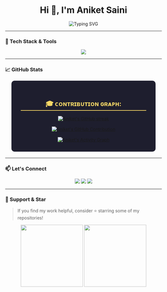 <h1 align="center">Hi 👋, I'm Aniket Saini</h1>

<p align="center">
  <img src="https://readme-typing-svg.demolab.com?font=Fira+Code&pause=1000&center=true&vCenter=true&width=435&lines=Crafting+Sleek+Frontend+Experiences;Code.+Innovate.+Repeat.;Turning+Ideas+Into+Reality" alt="Typing SVG" />
</p>

---


### 🚀 Tech Stack & Tools

<p align="center">
  <img src="https://skillicons.dev/icons?i=html,css,js,java,py,github,ae,blender,kali,c,cpp&perline=9" />
</p>

---

### 📈 GitHub Stats

<div style="background-color: #1E1E2E; border-radius: 10px; padding: 30px; color: #F8D866; margin: 20px;">
    <h2 style="text-align: center; border-bottom: 2px solid #F8D866;">🎓 ᴄᴏɴᴛʀɪʙᴜᴛɪᴏɴ ɢʀᴀᴘʜ:</h2>
    <div align="center">
        <a href="https://github.com/AniketSainiOp">
            <img src="https://github-readme-streak-stats.herokuapp.com/?user=AniketSainiOp&theme=radical&border=7F3FBF&background=0D1117" alt="Aniket's GitHub streak" />
        </a>
        <br><br>
        <a href="https://github.com/AniketSainiOp">
            <img src="https://github-profile-summary-cards.vercel.app/api/cards/profile-details?username=AniketSainiOp&theme=radical" alt="Aniket's GitHub Contribution" />
        </a>
        <br><br>
        <a href="https://github.com/AniketSainiOp">
            <img alt="Aniket's Activity Graph" src="https://github-readme-activity-graph.vercel.app/graph?username=AniketSainiOp&bg_color=1F222E&color=F8D866&line=F85D7F&point=FFFFFF&hide_border=true">
        </a>
    </div>
</div>

---


### 📫 Let's Connect

<p align="center">
  <a href="https://www.linkedin.com/in/aniket-saini-04705332b/"><img src="https://img.shields.io/badge/LinkedIn-0077B5?style=for-the-badge&logo=linkedin&logoColor=white"/></a>
  <a href="mailto:aniketxdop@gmail.com"><img src="https://img.shields.io/badge/Email-D14836?style=for-the-badge&logo=gmail&logoColor=white"/></a>
  <a href="https://instagram.com/aniket_aep"><img src="https://img.shields.io/badge/Instagram-%23E4405F.svg?style=for-the-badge&logo=Instagram&logoColor=white"/></a>
</p>

---


### 🌟 Support & Star

> If you find my work helpful, consider ⭐️ starring some of my repositories!

<p align="center">
  <img src="https://media.tenor.com/S-UWuLLn-xIAAAAj/heart-black.gif" width="200" />
  <img src="https://media.tenor.com/KMvIN3R__IkAAAAi/%E9%97%AA%E4%BA%AE.gif" width="200" />
</p>
